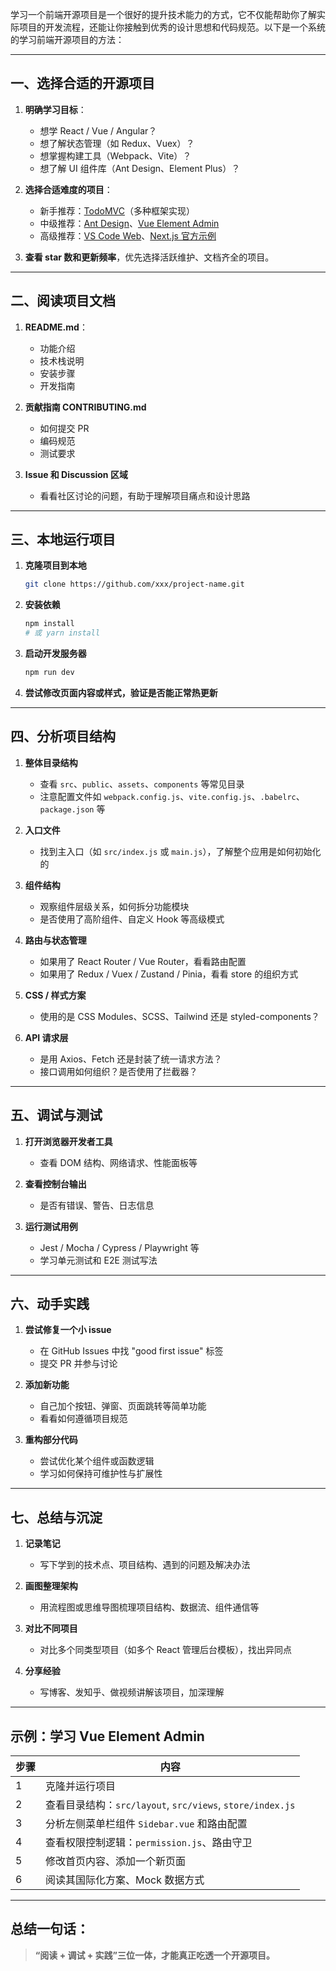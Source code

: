学习一个前端开源项目是一个很好的提升技术能力的方式，它不仅能帮助你了解实际项目的开发流程，还能让你接触到优秀的设计思想和代码规范。以下是一个系统的学习前端开源项目的方法：

---

## 一、选择合适的开源项目

1. **明确学习目标**：
   - 想学 React / Vue / Angular？
   - 想了解状态管理（如 Redux、Vuex）？
   - 想掌握构建工具（Webpack、Vite）？
   - 想了解 UI 组件库（Ant Design、Element Plus）？

2. **选择合适难度的项目**：
   - 新手推荐：[TodoMVC](https://github.com/tastejs/todomvc)（多种框架实现）
   - 中级推荐：[Ant Design](https://github.com/ant-design/ant-design)、[Vue Element Admin](https://github.com/PanJiaChen/vue-element-admin)
   - 高级推荐：[VS Code Web](https://github.com/microsoft/vscode)、[Next.js 官方示例](https://github.com/vercel/next.js)

3. **查看 star 数和更新频率**，优先选择活跃维护、文档齐全的项目。

---

## 二、阅读项目文档

1. **README.md**：
   - 功能介绍
   - 技术栈说明
   - 安装步骤
   - 开发指南

2. **贡献指南 CONTRIBUTING.md**
   - 如何提交 PR
   - 编码规范
   - 测试要求

3. **Issue 和 Discussion 区域**
   - 看看社区讨论的问题，有助于理解项目痛点和设计思路

---

## 三、本地运行项目

1. **克隆项目到本地**
   ```bash
   git clone https://github.com/xxx/project-name.git
   ```

2. **安装依赖**
   ```bash
   npm install
   # 或 yarn install
   ```

3. **启动开发服务器**
   ```bash
   npm run dev
   ```

4. **尝试修改页面内容或样式，验证是否能正常热更新**

---

## 四、分析项目结构

1. **整体目录结构**
   - 查看 `src`、`public`、`assets`、`components` 等常见目录
   - 注意配置文件如 `webpack.config.js`、`vite.config.js`、`.babelrc`、`package.json` 等

2. **入口文件**
   - 找到主入口（如 `src/index.js` 或 `main.js`），了解整个应用是如何初始化的

3. **组件结构**
   - 观察组件层级关系，如何拆分功能模块
   - 是否使用了高阶组件、自定义 Hook 等高级模式

4. **路由与状态管理**
   - 如果用了 React Router / Vue Router，看看路由配置
   - 如果用了 Redux / Vuex / Zustand / Pinia，看看 store 的组织方式

5. **CSS / 样式方案**
   - 使用的是 CSS Modules、SCSS、Tailwind 还是 styled-components？

6. **API 请求层**
   - 是用 Axios、Fetch 还是封装了统一请求方法？
   - 接口调用如何组织？是否使用了拦截器？

---

## 五、调试与测试

1. **打开浏览器开发者工具**
   - 查看 DOM 结构、网络请求、性能面板等

2. **查看控制台输出**
   - 是否有错误、警告、日志信息

3. **运行测试用例**
   - Jest / Mocha / Cypress / Playwright 等
   - 学习单元测试和 E2E 测试写法

---

## 六、动手实践

1. **尝试修复一个小 issue**
   - 在 GitHub Issues 中找 "good first issue" 标签
   - 提交 PR 并参与讨论

2. **添加新功能**
   - 自己加个按钮、弹窗、页面跳转等简单功能
   - 看看如何遵循项目规范

3. **重构部分代码**
   - 尝试优化某个组件或函数逻辑
   - 学习如何保持可维护性与扩展性

---

## 七、总结与沉淀

1. **记录笔记**
   - 写下学到的技术点、项目结构、遇到的问题及解决办法

2. **画图整理架构**
   - 用流程图或思维导图梳理项目结构、数据流、组件通信等

3. **对比不同项目**
   - 对比多个同类型项目（如多个 React 管理后台模板），找出异同点

4. **分享经验**
   - 写博客、发知乎、做视频讲解该项目，加深理解

---

## 示例：学习 Vue Element Admin

| 步骤 | 内容 |
|------|------|
| 1 | 克隆并运行项目 |
| 2 | 查看目录结构：`src/layout`, `src/views`, `store/index.js` |
| 3 | 分析左侧菜单栏组件 `Sidebar.vue` 和路由配置 |
| 4 | 查看权限控制逻辑：`permission.js`、路由守卫 |
| 5 | 修改首页内容、添加一个新页面 |
| 6 | 阅读其国际化方案、Mock 数据方式 |

---

## 总结一句话：

> **“阅读 + 调试 + 实践”三位一体，才能真正吃透一个开源项目。**
